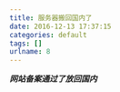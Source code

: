 ```yaml
---
title: 服务器搬回国内了
date: 2016-12-13 17:37:15
categories: default
tags: []
urlname: 8
---
```

***网站备案通过了放回国内***